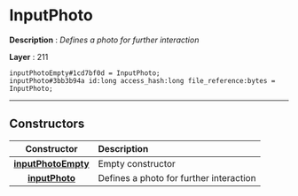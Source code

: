 # InputPhoto

**Description** : *Defines a photo for further interaction*

**Layer** : 211

```tl
inputPhotoEmpty#1cd7bf0d = InputPhoto;
inputPhoto#3bb3b94a id:long access_hash:long file_reference:bytes = InputPhoto;
```

---

## Constructors

| Constructor | Description |
| :---: | :--- |
| [**inputPhotoEmpty**](constructor/inputPhotoEmpty) | Empty constructor |
| [**inputPhoto**](constructor/inputPhoto) | Defines a photo for further interaction |